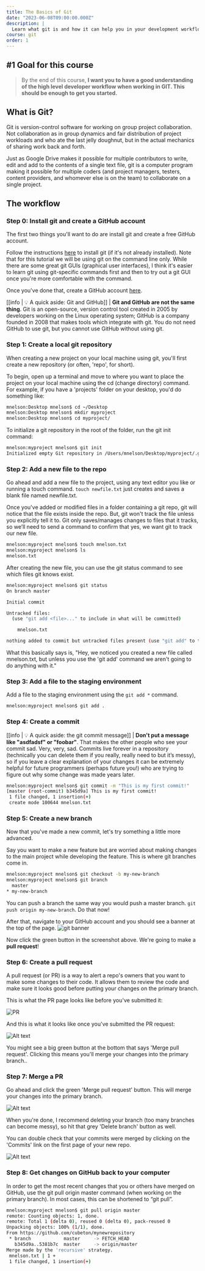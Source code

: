 ```yaml
---
title: The Basics of Git
date: "2023-06-08T09:00:00.000Z"
description: |
  Learn what git is and how it can help you in your development workflow.
course: git
order: 1
---
```


## #1 Goal for this course

> By the end of this course, **I want you to have a good understanding of the high level developer workflow when working in GIT. This should be enough to get you started.**

## What is Git?

Git is version-control software for working on group project collaboration. Not collaboration as in group dynamics and fair distribution of project workloads and who ate the last jelly doughnut, but in the actual mechanics of sharing work back and forth.

Just as Google Drive makes it possible for multiple contributors to write, edit and add to the contents of a single text file, git is a computer program making it possible for multiple coders (and project managers, testers, content providers, and whomever else is on the team) to collaborate on a single project.

## The workflow

### Step 0: Install git and create a GitHub account

The first two things you'll want to do are install git and create a free GitHub account.

Follow the instructions [here](https://git-scm.com/book/en/v2/Getting-Started-Installing-Git) to install git (if it's not already installed). Note that for this tutorial we will be using git on the command line only. While there are some great git GUIs (graphical user interfaces), I think it's easier to learn git using git-specific commands first and then to try out a git GUI once you're more comfortable with the command.

Once you've done that, create a GitHub account [here](https://github.com/join).

[[info | :bulb: A quick aside: Git and GitHub]]
| **Git and GitHub are not the same thing**. Git is an open-source, version control tool created in 2005 by developers working on the Linux operating system; GitHub is a company founded in 2008 that makes tools which integrate with git. You do not need GitHub to use git, but you cannot use GitHub without using git.

### Step 1: Create a local git repository

When creating a new project on your local machine using git, you'll first create a new repository (or often, 'repo', for short).

To begin, open up a terminal and move to where you want to place the project on your local machine using the cd (change directory) command. For example, if you have a 'projects' folder on your desktop, you'd do something like:

```bash
mnelson:Desktop mnelson$ cd ~/Desktop
mnelson:Desktop mnelson$ mkdir myproject
mnelson:Desktop mnelson$ cd myproject/
```

To initialize a git repository in the root of the folder, run the git init command:

```bash
mnelson:myproject mnelson$ git init
Initialized empty Git repository in /Users/mnelson/Desktop/myproject/.git/
```

### Step 2: Add a new file to the repo

Go ahead and add a new file to the project, using any text editor you like or running a touch command. `touch newfile.txt` just creates and saves a blank file named newfile.txt.

Once you've added or modified files in a folder containing a git repo, git will notice that the file exists inside the repo. But, git won't track the file unless you explicitly tell it to. Git only saves/manages changes to files that it tracks, so we’ll need to send a command to confirm that yes, we want git to track our new file.

```bash
mnelson:myproject mnelson$ touch mnelson.txt
mnelson:myproject mnelson$ ls
mnelson.txt
```

After creating the new file, you can use the git status command to see which files git knows exist.

```bash
mnelson:myproject mnelson$ git status
On branch master

Initial commit

Untracked files:
  (use "git add <file>..." to include in what will be committed)

	mnelson.txt

nothing added to commit but untracked files present (use "git add" to track)
```

What this basically says is, "Hey, we noticed you created a new file called mnelson.txt, but unless you use the 'git add' command we aren't going to do anything with it."

### Step 3: Add a file to the staging environment

Add a file to the staging environment using the `git add *` command.

```bash
mnelson:myproject mnelson$ git add .
```

### Step 4: Create a commit

[[info | :bulb: A quick aside: the git commit message]]
| **Don't put a message like "asdfadsf" or "foobar"**. That makes the other people who see your commit sad. Very, very, sad. Commits live forever in a repository (technically you can delete them if you really, really need to but it’s messy), so if you leave a clear explanation of your changes it can be extremely helpful for future programmers (perhaps future you!) who are trying to figure out why some change was made years later.

```bash
mnelson:myproject mnelson$ git commit -m "This is my first commit!"
[master (root-commit) b345d9a] This is my first commit!
 1 file changed, 1 insertion(+)
 create mode 100644 mnelson.txt
```

### Step 5: Create a new branch

Now that you've made a new commit, let's try something a little more advanced.

Say you want to make a new feature but are worried about making changes to the main project while developing the feature. This is where git branches come in.

```bash
mnelson:myproject mnelson$ git checkout -b my-new-branch
mnelson:myproject mnelson$ git branch
  master
* my-new-branch
```

You can push a branch the same way you would push a master branch. `git push origin my-new-branch`. Do that now!

After that, navigate to your GitHub account and you should see a banner at the top of the page.
![git banner](image.png)

Now click the green button in the screenshot above. We're going to make a **pull request**!

### Step 6: Create a pull request

A pull request (or PR) is a way to alert a repo's owners that you want to make some changes to their code. It allows them to review the code and make sure it looks good before putting your changes on the primary branch.

This is what the PR page looks like before you've submitted it:

![PR](image-1.png)

And this is what it looks like once you've submitted the PR request:

![Alt text](image-2.png)

You might see a big green button at the bottom that says 'Merge pull request'. Clicking this means you'll merge your changes into the primary branch..

### Step 7: Merge a PR

Go ahead and click the green 'Merge pull request' button. This will merge your changes into the primary branch.

![Alt text](image-3.png)

When you're done, I recommend deleting your branch (too many branches can become messy), so hit that grey 'Delete branch' button as well.

You can double check that your commits were merged by clicking on the 'Commits' link on the first page of your new repo.

![Alt text](image-4.png)

### Step 8: Get changes on GitHub back to your computer

In order to get the most recent changes that you or others have merged on GitHub, use the git pull origin master command (when working on the primary branch). In most cases, this can be shortened to “git pull”.

```bash
mnelson:myproject mnelson$ git pull origin master
remote: Counting objects: 1, done.
remote: Total 1 (delta 0), reused 0 (delta 0), pack-reused 0
Unpacking objects: 100% (1/1), done.
From https://github.com/cubeton/mynewrepository
 * branch            master     -> FETCH_HEAD
   b345d9a..5381b7c  master     -> origin/master
Merge made by the 'recursive' strategy.
 mnelson.txt | 1 +
 1 file changed, 1 insertion(+)
```
